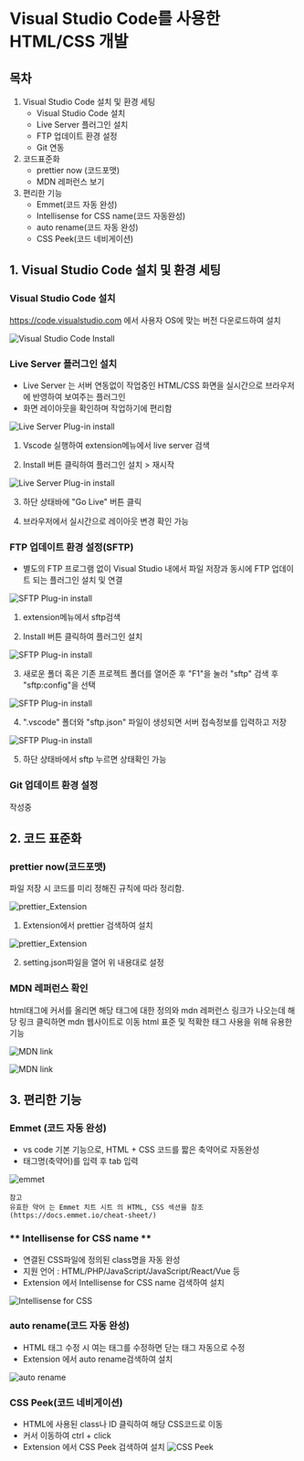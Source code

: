 # Visual Studio Code를 사용한 HTML/CSS 개발

## 목차

1. Visual Studio Code 설치 및 환경 세팅
   - Visual Studio Code 설치
   - Live Server 플러그인 설치
   - FTP 업데이트 환경 설정
   - Git 연동
2. 코드표준화
   - prettier now (코드포맷)
   - MDN 레퍼런스 보기
3. 편리한 기능
   - Emmet(코드 자동 완성)
   - Intellisense for CSS name(코드 자동완성)
   - auto rename(코드 자동 완성)
   - CSS Peek(코드 네비게이션)

## 1\. Visual Studio Code 설치 및 환경 세팅

### **Visual Studio Code 설치**

https://code.visualstudio.com 에서 사용자 OS에 맞는 버전 다운로드하여 설치

![Visual Studio Code Install](./img/img1.png)

### **Live Server 플러그인 설치**

- Live Server 는 서버 연동없이 작업중인 HTML/CSS 화면을 실시간으로 브라우저에 반영하여 보여주는 플러그인
- 화면 레이아웃을 확인하며 작업하기에 편리함  


![Live Server Plug-in install](./img/img3.png)

1. Vscode 실행하여 extension메뉴에서 live server 검색

2. Install 버튼 클릭하여 플러그인 설치 > 재시작

![Live Server Plug-in install](./img/img4.png)

3. 하단 상태바에 "Go Live" 버튼 클릭

4. 브라우저에서 실시간으로 레이아웃 변경 확인 가능

### **FTP 업데이트 환경 설정(SFTP)**

- 별도의 FTP 프로그램 없이 Visual Studio 내에서 파일 저장과 동시에 FTP 업데이트 되는 플러그인 설치 및 연결

![SFTP Plug-in install](./img/img5.png)

1. extension메뉴에서 sftp검색

2. Install 버튼 클릭하여 플러그인 설치

![SFTP Plug-in install](./img/img6.png)

3. 새로운 폴더 혹은 기존 프로젝트 폴더를 열어준 후 "F1"을 눌러 "sftp" 검색 후 "sftp:config"을 선택

![SFTP Plug-in install](./img/img7.png)

4. ".vscode" 폴더와 "sftp.json" 파일이 생성되면 서버 접속정보를 입력하고 저장

![SFTP Plug-in install](./img/img8.png)

5. 하단 상태바에서 sftp 누르면 상태확인 가능

### **Git 업데이트 환경 설정**
작성중
<br/>

## 2\. 코드 표준화



### **prettier now(코드포맷)**

파일 저장 시 코드를 미리 정해진 규칙에 따라 정리함.

![prettier_Extension](./img/img9.png)

1. Extension에서 prettier 검색하여 설치  

![prettier_Extension](./img/img10.png)

2. setting.json파일을 열어 위 내용대로 설정
   

### **MDN 레퍼런스 확인**
html태그에 커서를 올리면 해당 태그에 대한 정의와 mdn 레퍼런스 링크가 나오는데 해당 링크 클릭하면 mdn 웹사이트로 이동
html 표준 및 적확한 태그 사용을 위해 유용한 기능 

![MDN link](./img/img11.png)

![MDN link](./img/img12.png)


## 3\. 편리한 기능 
### **Emmet (코드 자동 완성)**   
-  vs code 기본 기능으로, HTML + CSS 코드를 짧은 축약어로 자동완성
-  태그명(축약어)를 입력 후 tab 입력

![emmet](./img/img13.png)  

```
참고
유효한 약어 는 Emmet 치트 시트 의 HTML, CSS 섹션을 참조
(https://docs.emmet.io/cheat-sheet/)
```

### ** Intellisense for CSS name **

- 연결된 CSS파일에 정의된 class명을 자동 완성
- 지원 언어 : HTML/PHP/JavaScript/JavaScript/React/Vue 등
- Extension 에서 Intellisense for CSS name 검색하여 설치

![Intellisense for CSS](./img/img13.png)


### **auto rename(코드 자동 완성)**

- HTML 태그 수정 시 여는 태그를 수정하면 닫는 태그 자동으로 수정
- Extension 에서 auto rename검색하여 설치

![auto rename](./img/img14.png)


### **CSS Peek(코드 네비게이션)**

- HTML에 사용된 class나 ID 클릭하여 해당 CSS코드로 이동
- 커서 이동하여 ctrl + click
- Extension 에서 CSS Peek 검색하여 설치
![CSS Peek](./img/img15.png)


